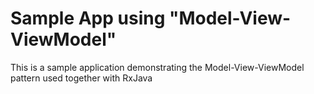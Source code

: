 # Sample App using "Model-View-ViewModel"

This is a sample application demonstrating the Model-View-ViewModel pattern used together with RxJava